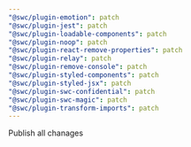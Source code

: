 ```yaml
---
"@swc/plugin-emotion": patch
"@swc/plugin-jest": patch
"@swc/plugin-loadable-components": patch
"@swc/plugin-noop": patch
"@swc/plugin-react-remove-properties": patch
"@swc/plugin-relay": patch
"@swc/plugin-remove-console": patch
"@swc/plugin-styled-components": patch
"@swc/plugin-styled-jsx": patch
"@swc/plugin-swc-confidential": patch
"@swc/plugin-swc-magic": patch
"@swc/plugin-transform-imports": patch
---
```


Publish all chanages
